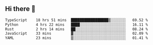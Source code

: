 ## Hi there 👋

<!--
**whirlun/whirlun** is a ✨ _special_ ✨ repository because its `README.md` (this file) appears on your GitHub profile.

Here are some ideas to get you started:

- 🔭 I’m currently working on ...
- 🌱 I’m currently learning ...
- 👯 I’m looking to collaborate on ...
- 🤔 I’m looking for help with ...
- 💬 Ask me about ...
- 📫 How to reach me: ...
- 😄 Pronouns: ...
- ⚡ Fun fact: ...
-->
<!--START_SECTION:waka-->

```txt
TypeScript    18 hrs 51 mins  █████████████████▒░░░░░░░   69.52 %
Python        4 hrs 22 mins   ████░░░░░░░░░░░░░░░░░░░░░   16.11 %
Rust          2 hrs 14 mins   ██░░░░░░░░░░░░░░░░░░░░░░░   08.24 %
JavaScript    33 mins         ▓░░░░░░░░░░░░░░░░░░░░░░░░   02.09 %
YAML          23 mins         ▒░░░░░░░░░░░░░░░░░░░░░░░░   01.41 %
```

<!--END_SECTION:waka-->
